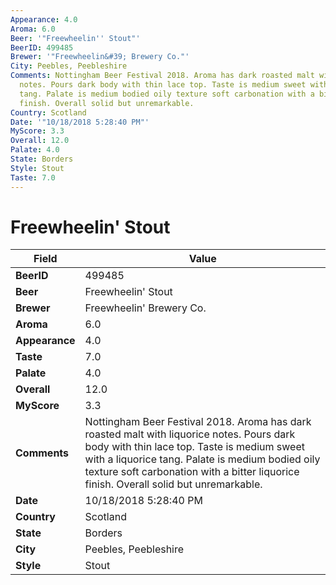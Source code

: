 ```yaml
---
Appearance: 4.0
Aroma: 6.0
Beer: '"Freewheelin'' Stout"'
BeerID: 499485
Brewer: '"Freewheelin&#39; Brewery Co."'
City: Peebles, Peebleshire
Comments: Nottingham Beer Festival 2018. Aroma has dark roasted malt with liquorice
  notes. Pours dark body with thin lace top. Taste is medium sweet with a liquorice
  tang. Palate is medium bodied oily texture soft carbonation with a bitter liquorice
  finish. Overall solid but unremarkable.
Country: Scotland
Date: '"10/18/2018 5:28:40 PM"'
MyScore: 3.3
Overall: 12.0
Palate: 4.0
State: Borders
Style: Stout
Taste: 7.0
---
```


# Freewheelin' Stout

| Field         | Value |
|---------------|-------|
| **BeerID** | 499485 |
| **Beer** | Freewheelin' Stout |
| **Brewer** | Freewheelin&#39; Brewery Co. |
| **Aroma** | 6.0 |
| **Appearance** | 4.0 |
| **Taste** | 7.0 |
| **Palate** | 4.0 |
| **Overall** | 12.0 |
| **MyScore** | 3.3 |
| **Comments** | Nottingham Beer Festival 2018. Aroma has dark roasted malt with liquorice notes. Pours dark body with thin lace top. Taste is medium sweet with a liquorice tang. Palate is medium bodied oily texture soft carbonation with a bitter liquorice finish. Overall solid but unremarkable. |
| **Date** | 10/18/2018 5:28:40 PM |
| **Country** | Scotland |
| **State** | Borders |
| **City** | Peebles, Peebleshire |
| **Style** | Stout |
